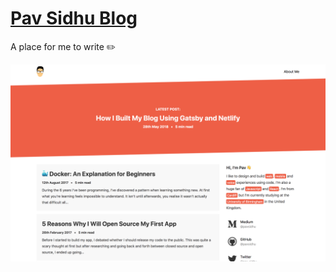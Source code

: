 # [Pav Sidhu Blog](https://blog.pavsidhu.com)

A place for me to write ✏️

![Website preview](./preview.png)
